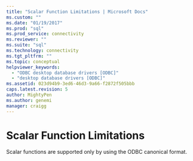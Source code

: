 ```yaml
---
title: "Scalar Function Limitations | Microsoft Docs"
ms.custom: ""
ms.date: "01/19/2017"
ms.prod: "sql"
ms.prod_service: connectivity
ms.reviewer: ""
ms.suite: "sql"
ms.technology: connectivity
ms.tgt_pltfrm: ""
ms.topic: conceptual
helpviewer_keywords: 
  - "ODBC desktop database drivers [ODBC]"
  - "desktop database drivers [ODBC]"
ms.assetid: 023d94b9-3ed6-46d3-9a66-f2872f505bbb
caps.latest.revision: 5
author: MightyPen
ms.author: genemi
manager: craigg
---
```

# Scalar Function Limitations
Scalar functions are supported only by using the ODBC canonical format.
